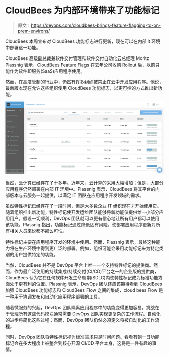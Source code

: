 # CloudBees 为内部环境带来了功能标记

> 原文：<https://devops.com/cloudbees-brings-feature-flagging-to-on-prem-environs/>

CloudBees 本周宣布对 CloudBees 功能标志进行更新，现在可以在内部 it 环境中部署这一功能。

CloudBees 高级副总裁兼软件交付管理和软件交付自动化云总经理 Moritz Plassnig 表示，CloudBees Feature Flags 在去年公司收购 Rollout 后，以前只能作为软件即服务(SaaS)应用程序使用。

然而，在高度管制的行业中，仍然有许多组织被禁止在云中开发应用程序。他说，最新版本现在允许这些组织使用 CloudBees 功能标志，以更可控的方式推出新功能。

![](img/4a6d09395ebd8fabf647d6bc05a19209.png)

当然，云计算已经存在了十多年。近年来，云计算的采用大幅增加；但是，大部分应用程序仍然部署在内部 IT 环境中。Plassnig 表示，CloudBees 将其平台的内部版本与云服务一起提供，以满足 IT 团队在应用程序开发领域的需求。

虽然特性标记已经存在了一段时间，但是大多数企业 IT 组织现在才开始使用它。随着组织推出新功能，特性标记使开发运维团队能够将新功能仅提供给一小部分应用用户。假设一切顺利，DevOps 团队就可以更有信心地让所有用户都可以使用该功能。Plassnig 指出，功能标记通过降低固有风险，使部署应用程序更新对所有相关人员来说都不那么可怕。

特性标记主要在应用程序开发的环境中使用。然而，Plassnig 表示，最终这种能力将在生产环境中得到更广泛的部署。例如，组织可能会采用功能标记来为特定类别的用户提供特定的功能。

当然，CloudBees 并不是 DevOps 平台上唯一一个支持特性标记的提供商。然而，作为最广泛使用的持续集成/持续交付(CI/CD)平台之一的企业版的提供商，CloudBees 认为它在任何软件开发生命周期(SDLC)内使特性标记成为标准功能方面处于更有利的位置。Plassnig 表示，DevOps 团队还应该期待看到 CloudBees 加强 CloudBees 功能标志和 CloudBees Flow 之间的集成，cloud bees Flow 是一种用于协调发布和自动化应用程序部署的工具。

随着微服务的兴起，DevOps 团队隔离应用程序中的功能变得更加容易。挑战在于管理所有这些代码模块通常需要 DevOps 团队实现更复杂的工作流程。自动化的进步将简化这些过程；然而，DevOps 团队仍然必须定义将被自动化的工作流程。

同时，DevOps 团队将特性标记视为标准需求只是时间问题。看看有朝一日功能标记会在多大程度上被整合到核心开源 CI/CD 平台本身，这将是一件有趣的事情。